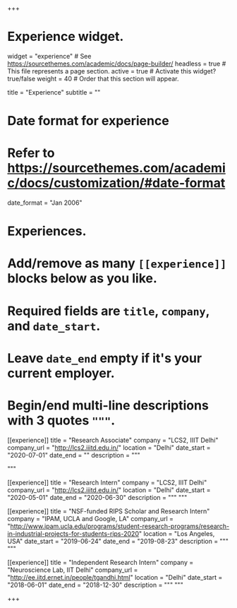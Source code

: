 +++
# Experience widget.
widget = "experience"  # See https://sourcethemes.com/academic/docs/page-builder/
headless = true  # This file represents a page section.
active = true  # Activate this widget? true/false
weight = 40  # Order that this section will appear.

title = "Experience"
subtitle = ""

# Date format for experience
#   Refer to https://sourcethemes.com/academic/docs/customization/#date-format
date_format = "Jan 2006"

# Experiences.
#   Add/remove as many `[[experience]]` blocks below as you like.
#   Required fields are `title`, `company`, and `date_start`.
#   Leave `date_end` empty if it's your current employer.
#   Begin/end multi-line descriptions with 3 quotes `"""`.
[[experience]]
  title = "Research Associate"
  company = "LCS2, IIIT Delhi"
  company_url = "http://lcs2.iiitd.edu.in/"
  location = "Delhi"
  date_start = "2020-07-01"
  date_end = ""
  description = """
  <!-- Responsibilities include:
  
  * Analysing
  * Modelling
  * Deploying -->
  """

[[experience]]
  title = "Research Intern"
  company = "LCS2, IIIT Delhi"
  company_url = "http://lcs2.iiitd.edu.in/"
  location = "Delhi"
  date_start = "2020-05-01"
  date_end = "2020-06-30"
  description = """
  """

[[experience]]
  title = "NSF-funded RIPS Scholar and Research Intern"
  company = "IPAM, UCLA and Google, LA"
  company_url = "http://www.ipam.ucla.edu/programs/student-research-programs/research-in-industrial-projects-for-students-rips-2020"
  location = "Los Angeles, USA"
  date_start = "2019-06-24"
  date_end = "2019-08-23"
  description = """
  """

[[experience]]
  title = "Independent Research Intern"
  company = "Neuroscience Lab, IIT Delhi"
  company_url = "http://ee.iitd.ernet.in/people/tgandhi.html"
  location = "Delhi"
  date_start = "2018-06-01"
  date_end = "2018-12-30"
  description = """
  """

+++
